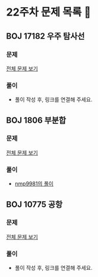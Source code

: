 # 22주차 문제 목록 📝

## BOJ 17182 우주 탐사선
### 문제
[전체 문제 보기](https://www.acmicpc.net/problem/17182)
### 풀이
- 풀이 작성 후, 링크를 연결해 주세요.  

## BOJ 1806 부분합
### 문제
[전체 문제 보기](https://www.acmicpc.net/problem/1806)
### 풀이
- [nmp9981의 풀이](https://blog.naver.com/tybnasgo/222684314909)

## BOJ 10775 공항
### 문제
[전체 문제 보기](https://www.acmicpc.net/problem/10775)
### 풀이
- 풀이 작성 후, 링크를 연결해 주세요.  
